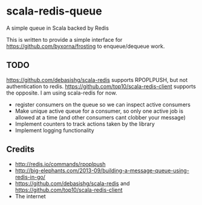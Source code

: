 scala-redis-queue
=================

A simple queue in Scala backed by Redis

This is written to provide a simple interface for https://github.com/byxorna/frosting to enqueue/dequeue work.

## TODO

https://github.com/debasishg/scala-redis supports RPOPLPUSH, but not authentication to redis. https://github.com/top10/scala-redis-client supports the opposite. I am using scala-redis for now.

* register consumers on the queue so we can inspect active consumers
* Make unique active queue for a consumer, so only one active job is allowed at a time (and other consumers cant clobber your message)
* Implement counters to track actions taken by the library
* Implement logging functionality


## Credits

* http://redis.io/commands/rpoplpush
* http://big-elephants.com/2013-09/building-a-message-queue-using-redis-in-go/
* https://github.com/debasishg/scala-redis and https://github.com/top10/scala-redis-client
* The internet
